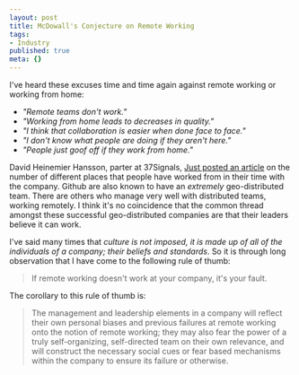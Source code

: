 ```yaml
---
layout: post
title: McDowall's Conjecture on Remote Working
tags:
- Industry
published: true
meta: {}
---
```

I've heard these excuses time and time again against remote working or working from home:


* _"Remote teams don't work."_
* _"Working from home leads to decreases in quality."_
* _"I think that collaboration is easier when done face to face."_
* _"I don't know what people are doing if they aren't here."_
* _"People just goof off if they work from home."_


David Heinemier Hansson, parter at 37Signals, <a href="http://37signals.com/svn/posts/3336-cities-with-signals" data-link-type="external" target="_blank">Just posted an article</a> on the number of different places that people have worked from in their time with the company. Github are also known to have an _extremely_ geo-distributed team. There are others who manage very well with distributed teams, working remotely. I think it's no coincidence that the common thread amongst these successful geo-distributed companies are that their leaders believe it can work.

I've said many times that _culture is not imposed, it is made up of all of the individuals of a company; their beliefs and standards_. So it is through long observation that I have come to the following rule of thumb:

> If remote working doesn't work at your company, it's your fault.

The corollary to this rule of thumb is:

> The management and leadership elements in a company will reflect their own personal biases and previous failures at remote working onto the notion of remote working; they may also fear the power of a truly self-organizing, self-directed team on their own relevance, and will construct the necessary social cues or fear based mechanisms within the company to ensure its failure or otherwise.
